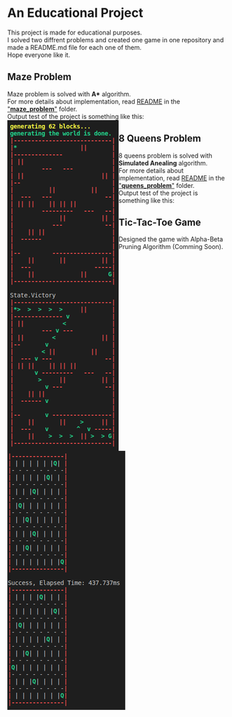 # An Educational Project
This project is made for educational purposes.\
I solved two diffrent problems and created one game in one repository and made a README.md file for each one of them.\
Hope everyone like it.

## Maze Problem
Maze problem is solved with __A*__ algorithm.\
For more details about implementation, read [README](maze_problem/README.md) in the ["**maze_problem**"](maze_problem) folder.\
Output test of the project is something like this:\
<img src="maze_problem/output.png"
     alt="maze problem"
     style="float: left;" />

## 8 Queens Problem
8 queens problem is solved with __Simulated Anealing__ algorithm.\
For more details about implementation, read [README](queens_problem/README.md) in the ["**queens_problem**"](queens_problem) folder.\
Output test of the project is something like this:\
<img src="queens_problem/output.png"
     alt="8 queens problem"
     style="float: left;" />

## Tic-Tac-Toe Game
Designed the game with Alpha-Beta Pruning Algorithm (Comming Soon).

